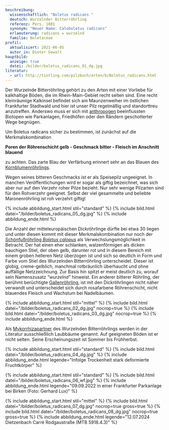 ```yaml
---
beschreibung:
  wissenschaftlich: "Boletus radicans "
  deutsch: Wurzelnder Bitterröhrling
  referenz: Pers. 1801
  synonym: "Neuer Name: Caloboletus radicans"
  erlaeuterung: radicans = wurzelnd
  familie: Boletaceae
profil:
  aktualisiert: 2021-06-05
  autor_in: Dieter Gewalt
hauptbild:
  anzeige: true
  datei: /bilder/boletus_radicans_01_dg.jpg
literatur:
  - url: http://tintling.com/pilzbuch/arten/b/Boletus_radicans.html
---
```

Der Wurzelnde Bitterröhrling gehört zu den Arten mit einer Vorliebe für kalkhaltige Böden, die im Rhein-Main-Gebiet recht selten sind. Eine recht kleinräumige Kalkinsel befindet sich am Maunzenweiher im östlichen Frankfurter Stadtwald und hier ist unser Pilz regelmäßig und standorttreu anzutreffen. Anderswo muss er sich mit [anthropogen](anthropogen "Glossar") beeinflussten Biotopen wie Parkanlagen, Friedhöfen oder den Rändern geschotterter Wege begnügen. 

Um Boletus radicans sicher zu bestimmen, ist zunächst auf die Merkmalskombination

**Poren der Röhrenschicht gelb - Geschmack bitter - Fleisch im Anschnitt blauend**

zu achten. Das zarte Blau der Verfärbung erinnert sehr an das Blauen des [Kornblumenröhrlings](/pilze/gyroporus-cyanescens-kornblumenröhrling).

Wegen seines bitteren Geschmacks ist er als Speisepilz ungeeignet. In manchen Veröffentlichungen wird er sogar als giftig bezeichnet, was sich aber nur auf den Verzehr roher Pilze bezieht. Nur sehr wenige Pilzarten sind für den Rohverzehr geeignet. Selbst der viel gesammelte und beliebte Maronenröhrling ist roh verzehrt giftig!

{% include abbildung_start.html stil="standard" %}
{% include bild.html datei="/bilder/boletus_radicans_05_dg.jpg" %}
{% include abbildung_ende.html %}

Die Anzahl der mitteleuropäischen Dickröhrlinge dürfte bei etwa 30 liegen und unter diesen kommt mit dieser Merkmalskombination nur noch der [Schönfußröhrling *Boletus calopus*](/pilze/boletus-calopus-schönfußröhrling) als Verwechslungsmöglichkeit in Betracht. Der hat einen eher schlanken, walzenförmigen als dicken bauchigen Stiel, der oben gelb, darunter rot und in diesem Bereich mit einem groben helleren Netz überzogen ist und sich so deutlich in Form und Farbe vom Stiel des Wurzelnden Bitterröhrling unterscheidet. Dieser ist globig, creme-gelblich, manchmal rotbräunlich überhaucht und ohne auffällige Netzzeichnung. Zur Basis hin spitzt er meist deutlich zu, worauf sein Namenszusatz *"wurzelnd"* hinweist. Ein anderer bitterer Röhrling, der berühmt berüchtigte [Gallenröhrling](/artikel/die-invasion-der-bitterlinge.html), ist mit den Dickröhrlingen nicht näher verwandt und unterscheidet sich durch rosafarbene Röhrenschicht, nicht blauendes Fleisch und Wachstum bei Nadelbäumen.

{% include abbildung_start.html stil="mittel" %}
{% include bild.html datei="/bilder/boletus_radicans_02_dg.jpg" nocrop=true %}
{% include bild.html datei="/bilder/boletus_radicans_03_dg.jpg" nocrop=true %}
{% include abbildung_ende.html %}

Als [Mykorrhizapartner](Mykorrhiza "Glossar") des Wurzelnden Bitterröhrlings werden in der Literatur ausschließlich Laubbäume genannt. Auf geeigneten Böden ist er nicht selten. Seine Erscheinungszeit ist Sommer bis Frühherbst.

{% include abbildung_start.html stil="standard" %}
{% include bild.html datei="/bilder/boletus_radicans_04_dg.jpg" %}
{% include abbildung_ende.html legende="Infolge Trockenheit stark deformierte Fruchtkörper" %}

{% include abbildung_start.html stil="standard" %}
{% include bild.html datei="/bilder/boletus_radicans_06_wf.jpg" %}
{% include abbildung_ende.html legende="09.09.2022 in einer Frankfurter Parkanlage bei Birken (Foto: Gerhard Lux)" %}

{% include abbildung_start.html stil="mittel" %}
{% include bild.html datei="/bilder/boletus_radicans_07_dg.jpg" nocrop=true gross=true %}
{% include bild.html datei="/bilder/boletus_radicans_08_dg.jpg" nocrop=true gross=true %}
{% include abbildung_ende.html legende="12.07.2024 Dietzenbach Carré Rodgaustraße (MTB 5918.4.3)" %}